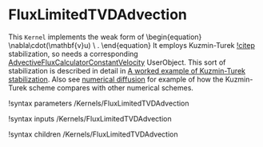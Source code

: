 # FluxLimitedTVDAdvection


This `Kernel` implements the weak form of
\begin{equation}
\nabla\cdot(\mathbf{v}u) \ .
\end{equation}
It employs Kuzmin-Turek [!citep](KuzminTurek2004) stabilization, so needs a corresponding [AdvectiveFluxCalculatorConstantVelocity](AdvectiveFluxCalculatorConstantVelocity.md) UserObject.  This sort of stabilization is described in detail in [A worked example of Kuzmin-Turek stabilization](kt_worked.md).  Also see [numerical diffusion](numerical_diffusion.md) for example of how the Kuzmin-Turek scheme compares with other numerical schemes.

!syntax parameters /Kernels/FluxLimitedTVDAdvection

!syntax inputs /Kernels/FluxLimitedTVDAdvection

!syntax children /Kernels/FluxLimitedTVDAdvection
